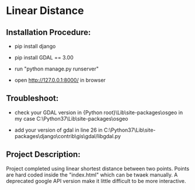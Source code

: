 # Linear Distance 

## Installation Procedure:

* pip install django

* pip install GDAL == 3.00

* run "python manage.py runserver"

* open http://127.0.0.1:8000/ in browser


## Troubleshoot:
* check your GDAL version in {Python root}\Lib\site-packages\osgeo in my case C:\Python37\Lib\site-packages\osgeo
 
* add your version of gdal in line 26 in C:\Python37\Lib\site-packages\django\contrib\gis\gdal/libgdal.py

## Project Description:
  Project completed using linear shortest distance between two points. Points are hard coded inside the "index.html" which can be twaek manually. A deprecated google API version make it little difficult to be more interactive.

